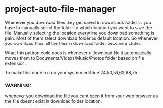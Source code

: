 # project-auto-file-manager

Whenever you download files they get saved in downloads folder or you have to manually select the folder to which location you want to save the file.
Manually selecting the location everytime you download something is pain. 
Most of them select download folder as default location. So whenever you download files, all the files in download folder become a cluter.

What this python code does is whenever u download file it automatically moves them to Documents/Videos/Music/Photos folder based on file extension.

To make this code run on your system edit line 24,50,56,62,68,75

### WARNING:
whenever you download the file you cant open it from your web browser as the file doesnt exist in download folder location.
 
